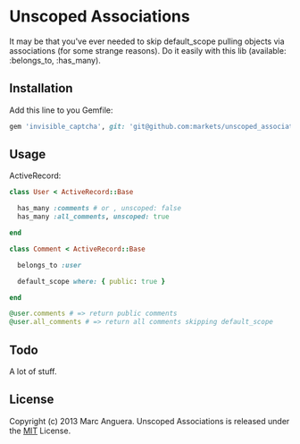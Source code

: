 Unscoped Associations
=====================
It may be that you've ever needed to skip default_scope pulling objects via associations (for some strange reasons).
Do it easily with this lib (available: :belongs_to, :has_many).

## Installation
Add this line to you Gemfile:

```ruby
gem 'invisible_captcha', git: 'git@github.com:markets/unscoped_associations.git'
```

## Usage
ActiveRecord:

```ruby
class User < ActiveRecord::Base

  has_many :comments # or , unscoped: false
  has_many :all_comments, unscoped: true

end

class Comment < ActiveRecord::Base

  belongs_to :user

  default_scope where: { public: true }

end

@user.comments # => return public comments
@user.all_comments # => return all comments skipping default_scope

```

## Todo
A lot of stuff.

## License
Copyright (c) 2013 Marc Anguera. Unscoped Associations is released under the [MIT](http://opensource.org/licenses/MIT) License.